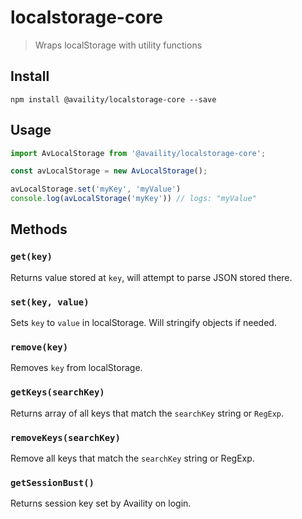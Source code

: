 # localstorage-core
> Wraps localStorage with utility functions

## Install

`npm install @availity/localstorage-core --save`

## Usage

```js
import AvLocalStorage from '@availity/localstorage-core';

const avLocalStorage = new AvLocalStorage();

avLocalStorage.set('myKey', 'myValue')
console.log(avLocalStorage('myKey')) // logs: "myValue"
```

## Methods

### `get(key)`
Returns value stored at `key`, will attempt to parse JSON stored there.

### `set(key, value)`
Sets `key` to `value` in localStorage. Will stringify objects if needed.

### `remove(key)`
Removes `key` from localStorage.

### `getKeys(searchKey)`
Returns array of all keys that match the `searchKey` string or `RegExp`.

### `removeKeys(searchKey)`
Remove all keys that match the `searchKey` string or RegExp.

### `getSessionBust()`
Returns session key set by Availity on login.
